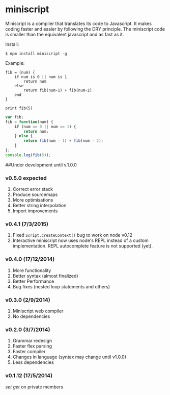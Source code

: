 miniscript
====

Miniscript is a compiler that translates its code to Javascript.
It makes coding faster and easier by following the DRY principle.
The miniscript code is smaller than the equivalent javascript and as fast as it.

Install:
```shell
$ npm install miniscript -g
```
Example:
```
fib = (num) {
    if num is 0 || num is 1
        return num
    else
        return fib(num-1) + fib(num-2)
    end
}

print fib(5)
```
```js
var fib;
fib = function(num) {
    if (num == 0 || num == 1) {
        return num;
    } else {
        return fib(num - 1) + fib(num - 2);
    }
};
console.log(fib(5));
```

##Under development until v.1.0.0

### v0.5.0 expected
1. Correct error stack
2. Produce sourcemaps
3. More optimisations
4. Better string interpolation
5. Import improvements

### v0.4.1 (7/3/2015)
1. Fixed `Script.createContext()` bug to work on node v0.12
2. Interactive miniscript now uses node's REPL instead of a custom implementation. REPL autocomplete feature is not supported (yet).

### v0.4.0 (17/12/2014)
1. More functionality
2. Better syntax (almost finalized)
3. Better Performance
4. Bug fixes (nested loop statements and others)

### v0.3.0 (2/9/2014)
1. Miniscript web compiler
2. No dependencies

### v0.2.0 (3/7/2014)
1. Grammar redesign
2. Faster flex parsing
3. Faster compiler
4. Changes in language (syntax may change until v1.0.0)
5. Less dependencies

### v0.1.12 (17/5/2014)

*set get* on private members
